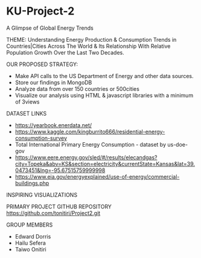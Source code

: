 # KU-Project-2
A Glimpse of Global Energy Trends

THEME: Understanding Energy Production & Consumption Trends in Countries|Cities Across The World & Its Relationship With Relative Population Growth Over the Last Two Decades.

OUR PROPOSED STRATEGY:
- Make API calls to the US Department of Energy and other data sources.
- Store our findings in MongoDB
- Analyze data from over 150 countries or 500cities
- Visualize our analysis using HTML & javascript libraries with a minimum of 3views

DATASET LINKS
-	https://yearbook.enerdata.net/
-	https://www.kaggle.com/kingburrito666/residential-energy-consumption-survey
-	Total International Primary Energy Consumption - dataset by us-doe-gov
-	https://www.eere.energy.gov/sled/#/results/elecandgas?city=Topeka&abv=KS&section=electricity&currentState=Kansas&lat=39.0473451&lng=-95.67515759999998
-	https://www.eia.gov/energyexplained/use-of-energy/commercial-buildings.php

INSPIRING VISUALIZATIONS

PRIMARY PROJECT GITHUB REPOSITORY
https://github.com/tonitiri/Project2.git

GROUP MEMBERS
-	Edward Dorris
-	Hailu Sefera
-	Taiwo Onitiri
